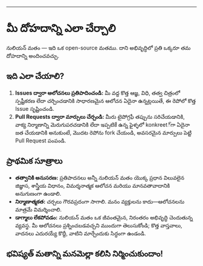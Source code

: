 -----
# మీ దోహదాన్ని ఎలా చేర్చాలి

నులియన్ మతం — ఇది ఒక open-source మతము. దాని అభివృద్ధిలో ప్రతి ఒక్కరూ తమ దోహదాన్ని అందించవచ్చు.

## ఇది ఎలా చేయాలి?

1. **Issues ద్వారా ఆలోచనలు ప్రతిపాదించండి:** మీ వద్ద కొత్త ఆజ్ఞ, విధి, తత్వ చిత్రంలో స్పష్టీకరణ లేదా చర్చించడానికి సాధారణమైన ఆలోచన ఏదైనా ఉన్నట్లయితే, ఈ రెపోలో కొత్త Issue సృష్టించండి.  
2. **Pull Requests ద్వారా మార్పులు చేర్చండి:** మీరు టైపోగ్రఫీ తప్పును సరిచేయడానికి, వాక్య నిర్మాణాన్ని మెరుగుపరచడానికి లేదా ఇప్పటికే ఉన్న ఫైళ్ళలో konkreet్‌గా ఏదైనా జత చేయడానికి అనుకుంటే, మొదట రెపోను fork చేయండి, అవసరమైన మార్పులు పెట్టి Pull Request పంపండి.

## ప్రాథమిక సూత్రాలు

- **తత్వానికి అనుసరణ:** ప్రతిపాదనలు అన్నీ నులియన్ మతం యొక్క ప్రధాన విలువలైన జిజ్ఞాస, శాస్త్రీయ విధానం, విమర్శనాత్మక ఆలోచన మరియు మానవతావాదానికి అనుగుణంగా ఉండాలి.  
- **నిర్మాణాత్మకత:** చర్చలు గౌరవప్రదంగా సాగాలి. మనం వ్యక్తులను కాదు—ఆలోచనలను మాత్రమే విమర్శించాలి.  
- **డాగ్మాలు లేకపోవడం:** నులియన్ మతం ఒక జీవంతమైన, నిరంతరం అభివృద్ధి చెందుతున్న వ్యవస్థ. మీ ఆలోచనలు ప్రశ్నించబడవచ్చని ముందుగా తెలుసుకోండి; కొత్త వాస్తవాలు, వాదనలు ఎదురయ్యే కొద్దీ, వాటిని మార్చేందుకు సిద్ధంగా ఉండండి.

భవిష్యత్‌ మతాన్ని మనమెల్లా కలిసి నిర్మించుకుందాం! 
-----